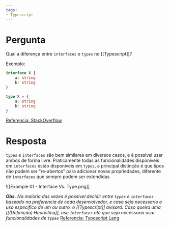 ```yaml
---
tags:
- Typescript
---
```


# Pergunta
Qual a diferença entre ``interfaces`` e ``types`` no [[Typescript]]?

Exemplo:
```typescript
interface X {
	a: string
	b: string
}

type X = {
	a: string
	b: string
}
```
[Referencia: StackOverflow](https://stackoverflow.com/questions/37233735/interfaces-vs-types-in-typescript)

# Resposta
``types`` e ``interfaces`` são bem similares em diversos casos, e é possivel usar ambos de forma livre. Praticamente todas as funcionalidades disponiveis em ``interfaces`` estão disponiveis em ``types``, a principal distinção é que tipos não podem ser "re-abertos" para adicionar novas propriedades, diferente de ``interfaces`` que sempre podem ser extendidas

![[Example 01 - Interface Vs. Type.png]]

***Obs.** Na maioria das vezes é possivel decidir entre ``types`` e ``interfaces`` baseado na preferencia de cada desenvolvedor, e caso seja necessario o uso especifico de um ou outro, o [[Typescript]] avisará. Caso queira uma [[(Definição) Heuristica]], use ``interfaces`` até que seja necessario usar funcionalidades de ``types``*
[Referencia: Typescript Lang](https://www.typescriptlang.org/docs/handbook/2/everyday-types.html#differences-between-type-aliases-and-interfaces:~:text=typed%20type%20system.-,Differences%20Between%20Type%20Aliases%20and%20Interfaces,-Type%20aliases%20and)
